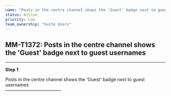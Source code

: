 ```yaml
---
name: "Posts in the centre channel shows the 'Guest' badge next to guest usernames"
status: Active
priority: Low
team_ownership: "Suite Users"
---
```


## MM-T1372: Posts in the centre channel shows the 'Guest' badge next to guest usernames

---

**Step 1**

Posts in the centre channel shows the 'Guest' badge next to guest usernames\
–––––––––––––––––––––––––
